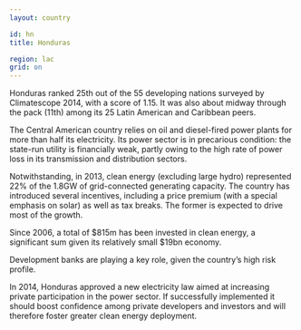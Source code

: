 ```yaml
---
layout: country

id: hn
title: Honduras

region: lac
grid: on
---
```

Honduras ranked 25th out of the 55 developing nations surveyed by Climatescope 2014, with a score of 1.15. It was also about midway through the pack (11th) among its 25 Latin American and Caribbean peers.

The Central American country relies on oil and diesel-fired power plants for more than half its electricity. Its power sector is in precarious condition: the state-run utility is financially weak, partly owing to the high rate of power loss in its transmission and distribution sectors.

Notwithstanding, in 2013, clean energy (excluding large hydro) represented 22% of the 1.8GW of grid-connected generating capacity. The country has introduced several incentives, including a price premium (with a special emphasis on solar) as well as tax breaks. The former is expected to drive most of the growth.

Since 2006, a total of $815m has been invested in clean energy, a significant sum given its relatively small $19bn economy.

Development banks are playing a key role, given the country’s high risk profile.

In 2014, Honduras approved a new electricity law aimed at increasing private participation in the power sector. If successfully implemented it should boost confidence among private developers and investors and will therefore foster greater clean energy deployment.